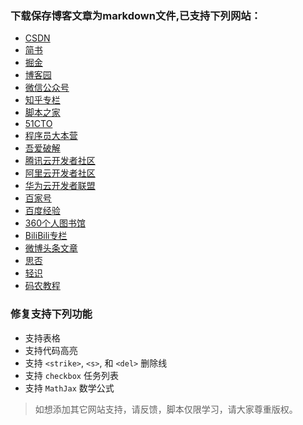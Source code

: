 ### 下载保存博客文章为markdown文件,已支持下列网站：

- [CSDN](https://blog.csdn.net/)
- [简书](https://www.jianshu.com/)
- [掘金](https://juejin.cn/)
- [博客园](https://www.cnblogs.com/)
- [微信公众号](https://mp.weixin.qq.com/)
- [知乎专栏](https://zhuanlan.zhihu.com/)
- [脚本之家](https://www.jb51.net/)
- [51CTO](https://blog.51cto.com/)
- [程序员大本营](https://www.pianshen.com/)
- [吾爱破解](https://www.52pojie.cn/)
- [腾讯云开发者社区](https://cloud.tencent.com/developer/column)
- [阿里云开发者社区](https://developer.aliyun.com/)
- [华为云开发者联盟](https://huaweicloud.csdn.net/)
- [百家号](https://baijiahao.baidu.com/)
- [百度经验](https://jingyan.baidu.com/)
- [360个人图书馆](http://www.360doc.com/index.html)
- [BiliBili专栏](https://www.bilibili.com/read/home)
- [微博头条文章](https://weibo.com/ttarticle)
- [思否](https://segmentfault.com/)
- [轻识](https://www.qinglite.cn/)
- [码农教程](http://www.manongjc.com/)

### 修复支持下列功能
- 支持表格
- 支持代码高亮
- 支持 `<strike>`, `<s>`, 和 `<del>` 删除线
- 支持 `checkbox` 任务列表
- 支持 `MathJax` 数学公式


> 如想添加其它网站支持，请反馈，脚本仅限学习，请大家尊重版权。
